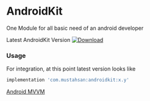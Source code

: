 # AndroidKit
One Module for all basic need of an android developer

Latest AndroidKit Version [ ![Download](https://api.bintray.com/packages/must7hsan/AndroidKit/com.mustahsan/images/download.svg) ](https://bintray.com/must7hsan/AndroidKit/com.mustahsan/_latestVersion)

### Usage

For integration, at this point latest version looks like

```groovy
implementation 'com.mustahsan:androidkit:x.y'
```

[Android MVVM](https://github.com/MustahsanJunaid/AndroidMVVM)